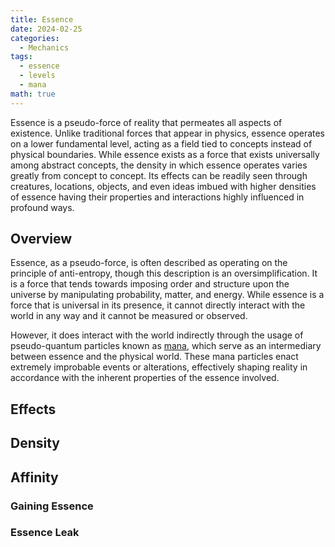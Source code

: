 ```yaml
---
title: Essence
date: 2024-02-25
categories:
  - Mechanics
tags:
  - essence
  - levels
  - mana
math: true
---
```

Essence is a pseudo-force of reality that permeates all aspects of existence. Unlike traditional forces that appear in physics, essence operates on a lower fundamental level, acting as a field tied to concepts instead of physical boundaries. While essence exists as a force that exists universally among abstract concepts, the density in which essence operates varies greatly from concept to concept. Its effects can be readily seen through creatures, locations, objects, and even ideas imbued with higher densities of essence having their properties and interactions highly influenced in profound ways.
## Overview
Essence, as a pseudo-force, is often described as operating on the principle of anti-entropy, though this description is an oversimplification. It is a force that tends towards imposing order and structure upon the universe by manipulating probability, matter, and energy. While essence is a force that is universal in its presence, it cannot directly interact with the world in any way and it cannot be measured or observed.

However, it does interact with the world indirectly through the usage of pseudo-quantum particles known as [mana](/posts/mana), which serve as an intermediary between essence and the physical world. These mana particles enact extremely improbable events or alterations, effectively shaping reality in accordance with the inherent properties of the essence involved.
## Effects
## Density
## Affinity
### Gaining Essence
### Essence Leak